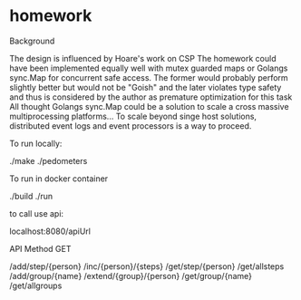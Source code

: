 # homework

Background

The design is influenced by Hoare's work on CSP
The homework could have been implemented equally well with mutex guarded maps
or  Golangs sync.Map for concurrent safe access.
The former would probably perform slightly better but would not be "Goish" and the later 
violates type  safety and thus is considered by the author as premature optimization
for this task
All thought Golangs sync.Map could be a solution to scale a cross massive multiprocessing platforms...
To scale beyond singe host solutions, distributed event logs and event processors is a way to proceed.

To run locally:

./make
./pedometers   


To run in docker container

./build
./run

to call use api:

localhost:8080/apiUrl




API 
Method GET

/add/step/{person}
/inc/{person}/{steps}
/get/step/{person}
/get/allsteps
/add/group/{name}
/extend/{group}/{person}
/get/group/{name}
/get/allgroups


